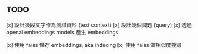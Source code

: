 
## TODO

[x] 設計幾段文字作為測試資料 (text context)
[x] 設計幾個問題 (query)
[x] 透過 openai embeddings models 產生 embeddings

[x] 使用 faiss 儲存 embeddings, aka indexing
[x] 使用 faiss 做相似度搜尋
